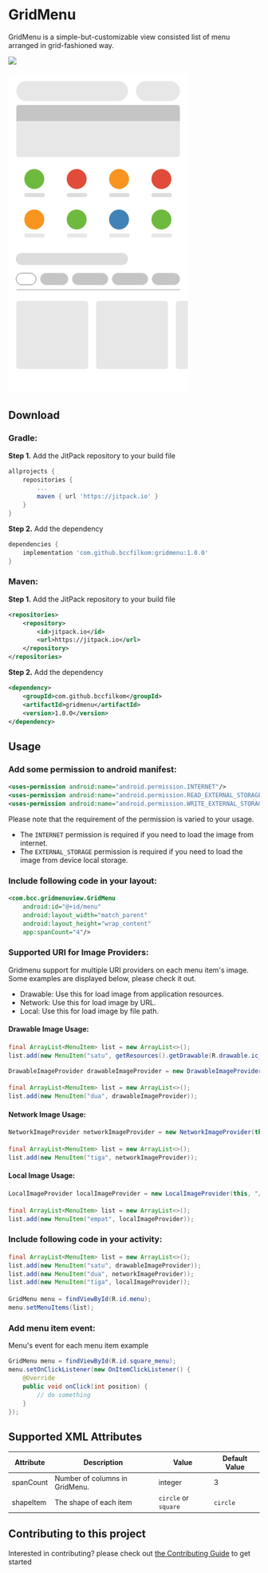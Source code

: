 # GridMenu

GridMenu is a simple-but-customizable view consisted list of menu arranged in grid-fashioned way.

[![](https://jitpack.io/v/bccfilkom/gridmenu.svg)](https://jitpack.io/#bccfilkom/gridmenu)

<img src="sample.png" title="Grid Menu"/>

## Download

### Gradle:
**Step 1.** Add the JitPack repository to your build file
```gradle
allprojects {
	repositories {
		...
		maven { url 'https://jitpack.io' }
	}
}
```

**Step 2.** Add the dependency
```gradle
dependencies {
    implementation 'com.github.bccfilkom:gridmenu:1.0.0'
}
```

### Maven:
**Step 1.** Add the JitPack repository to your build file
```xml
<repositories>
    <repository>
        <id>jitpack.io</id>
        <url>https://jitpack.io</url>
    </repository>
</repositories>
```

**Step 2.** Add the dependency
```xml
<dependency>
    <groupId>com.github.bccfilkom</groupId>
    <artifactId>gridmenu</artifactId>
    <version>1.0.0</version>
</dependency>
```

## Usage

### Add some permission to android manifest:

```xml
<uses-permission android:name="android.permission.INTERNET"/>
<uses-permission android:name="android.permission.READ_EXTERNAL_STORAGE" />
<uses-permission android:name="android.permission.WRITE_EXTERNAL_STORAGE" />
```

Please note that the requirement of the permission is varied to your usage.

- The `INTERNET` permission is required if you need to load the image from internet.
- The `EXTERNAL_STORAGE` permission is required if you need to load the image from device local storage.

### Include following code in your layout:
```xml
<com.bcc.gridmenuview.GridMenu
    android:id="@+id/menu"
    android:layout_width="match_parent"
    android:layout_height="wrap_content"
    app:spanCount="4"/>
```

### Supported URI for Image Providers:

Gridmenu support for multiple URI providers on each menu item's image. Some examples are displayed below, please check it out.

- Drawable: Use this for load image from application resources.
- Network: Use this for load image by URL.
- Local: Use this for load image by file path.

#### Drawable Image Usage:

```java
final ArrayList<MenuItem> list = new ArrayList<>();
list.add(new MenuItem("satu", getResources().getDrawable(R.drawable.ic_launcher_background)));
```

```java
DrawableImageProvider drawableImageProvider = new DrawableImageProvider(getResources().getDrawable(R.drawable.ic_launcher_background));

final ArrayList<MenuItem> list = new ArrayList<>();
list.add(new MenuItem("dua", drawableImageProvider));
```

#### Network Image Usage:

```java
NetworkImageProvider networkImageProvider = new NetworkImageProvider(this, "https://bccfilkom.gridmenu.org/test.jpg");

final ArrayList<MenuItem> list = new ArrayList<>();
list.add(new MenuItem("tiga", networkImageProvider));
```

#### Local Image Usage:

```java
LocalImageProvider localImageProvider = new LocalImageProvider(this, "/storage/emulated/0/DCIM/Camera/gridmenu.jpg");

final ArrayList<MenuItem> list = new ArrayList<>();
list.add(new MenuItem("empat", localImageProvider));
```

### Include following code in your activity:

```java
final ArrayList<MenuItem> list = new ArrayList<>();
list.add(new MenuItem("satu", drawableImageProvider));
list.add(new MenuItem("dua", networkImageProvider));
list.add(new MenuItem("tiga", localImageProvider));

GridMenu menu = findViewById(R.id.menu);
menu.setMenuItems(list);
```

### Add menu item event:

Menu's event for each menu item example

```java
GridMenu menu = findViewById(R.id.square_menu);
menu.setOnClickListener(new OnItemClickListener() {
    @Override
    public void onClick(int position) {
        // do something
    }
});
```

## Supported XML Attributes

| Attribute  | Description                   | Value                | Default Value |
| -----------|-------------------------------|----------------------|---------------|
| spanCount  | Number of columns in GridMenu.| integer              | 3             |
| shapeItem  | The shape of each item        | `circle` or `square` | `circle`      |

## Contributing to this project

Interested in contributing? please check out [the Contributing Guide](CONTRIBUTING.md) to get started
